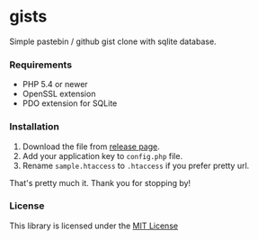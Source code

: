 # gists
Simple pastebin / github gist clone with sqlite database.



### Requirements
  - PHP 5.4 or newer
  - OpenSSL extension
  - PDO extension for SQLite



### Installation
  1. Download the file from [release page](https://github.com/esyede/fuzzy/releases).
  2. Add your application key to `config.php` file.
  3. Rename `sample.htaccess` to `.htaccess` if you prefer pretty url.


That's pretty much it. Thank you for stopping by!



### License
This library is licensed under the [MIT License](http://opensource.org/licenses/MIT)
